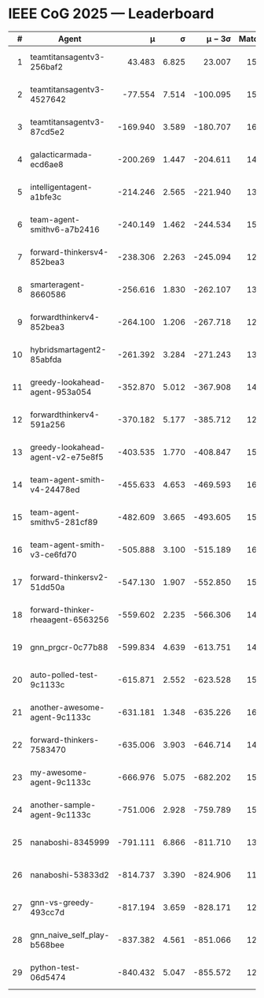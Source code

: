 # IEEE CoG 2025 — Leaderboard

| # | Agent | μ | σ | μ − 3σ | Matches | Updated |
|---:|---|---:|---:|---:|---:|---|
| 1 | teamtitansagentv3-256baf2 | 43.483 | 6.825 | 23.007 | 15976 | 2025-08-23 13:54 |
| 2 | teamtitansagentv3-4527642 | -77.554 | 7.514 | -100.095 | 15270 | 2025-08-23 13:54 |
| 3 | teamtitansagentv3-87cd5e2 | -169.940 | 3.589 | -180.707 | 16646 | 2025-08-23 13:54 |
| 4 | galacticarmada-ecd6ae8 | -200.269 | 1.447 | -204.611 | 14520 | 2025-08-23 13:54 |
| 5 | intelligentagent-a1bfe3c | -214.246 | 2.565 | -221.940 | 13153 | 2025-08-23 13:54 |
| 6 | team-agent-smithv6-a7b2416 | -240.149 | 1.462 | -244.534 | 15500 | 2025-08-23 13:54 |
| 7 | forward-thinkersv4-852bea3 | -238.306 | 2.263 | -245.094 | 12523 | 2025-08-23 13:54 |
| 8 | smarteragent-8660586 | -256.616 | 1.830 | -262.107 | 13445 | 2025-08-23 13:54 |
| 9 | forwardthinkerv4-852bea3 | -264.100 | 1.206 | -267.718 | 12721 | 2025-08-23 13:54 |
| 10 | hybridsmartagent2-85abfda | -261.392 | 3.284 | -271.243 | 13590 | 2025-08-23 13:54 |
| 11 | greedy-lookahead-agent-953a054 | -352.870 | 5.012 | -367.908 | 14830 | 2025-08-23 13:54 |
| 12 | forwardthinkerv4-591a256 | -370.182 | 5.177 | -385.712 | 12888 | 2025-08-23 13:54 |
| 13 | greedy-lookahead-agent-v2-e75e8f5 | -403.535 | 1.770 | -408.847 | 15410 | 2025-08-23 13:54 |
| 14 | team-agent-smith-v4-24478ed | -455.633 | 4.653 | -469.593 | 16122 | 2025-08-23 13:54 |
| 15 | team-agent-smithv5-281cf89 | -482.609 | 3.665 | -493.605 | 15400 | 2025-08-23 13:54 |
| 16 | team-agent-smith-v3-ce6fd70 | -505.888 | 3.100 | -515.189 | 16862 | 2025-08-23 13:54 |
| 17 | forward-thinkersv2-51dd50a | -547.130 | 1.907 | -552.850 | 15260 | 2025-08-23 13:54 |
| 18 | forward-thinker-rheaagent-6563256 | -559.602 | 2.235 | -566.306 | 14900 | 2025-08-23 13:54 |
| 19 | gnn_prgcr-0c77b88 | -599.834 | 4.639 | -613.751 | 14040 | 2025-08-23 13:54 |
| 20 | auto-polled-test-9c1133c | -615.871 | 2.552 | -623.528 | 15760 | 2025-08-23 13:54 |
| 21 | another-awesome-agent-9c1133c | -631.181 | 1.348 | -635.226 | 16460 | 2025-08-23 13:54 |
| 22 | forward-thinkers-7583470 | -635.006 | 3.903 | -646.714 | 14520 | 2025-08-23 13:54 |
| 23 | my-awesome-agent-9c1133c | -666.976 | 5.075 | -682.202 | 15660 | 2025-08-23 13:54 |
| 24 | another-sample-agent-9c1133c | -751.006 | 2.928 | -759.789 | 15540 | 2025-08-23 13:54 |
| 25 | nanaboshi-8345999 | -791.111 | 6.866 | -811.710 | 13190 | 2025-08-23 13:54 |
| 26 | nanaboshi-53833d2 | -814.737 | 3.390 | -824.906 | 11880 | 2025-08-23 13:54 |
| 27 | gnn-vs-greedy-493cc7d | -817.194 | 3.659 | -828.171 | 12680 | 2025-08-23 13:54 |
| 28 | gnn_naive_self_play-b568bee | -837.382 | 4.561 | -851.066 | 12600 | 2025-08-23 13:54 |
| 29 | python-test-06d5474 | -840.432 | 5.047 | -855.572 | 12870 | 2025-08-23 13:54 |
